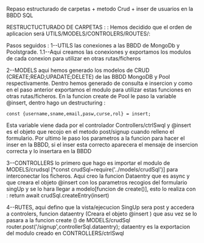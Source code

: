 Repaso estructurado de carpetas + metodo Crud + inser de usuarios en la BBDD SQL 

RESTRUCTUCTURADO DE CARPETAS : :
Hemos decidido que el orden de aplicacion será UTILS/MODELS/CONTROLERS/ROUTES/: 

Pasos seguidos : 
1--UTILS las conexiones a las BBDD de MongoDb y Poolstgrade.
1.1--Aqui creamos las conexiones y exportamos los modulos de cada conexion para utilizar en otras rutas/ficheros

2--MODELS aqui hemos generado los modelos de CRUD (CREATE;READ;UPADATE;DELETE) de las BBDD MongoDB y Pool respectivamente. Dentro hemos generado de consulta e insercion y como en el paso anterior exportamos el modulo para utilizar estas funciones en otras rutas/ficheros.
En la funcion create  de Pool le paso la variable @insert, dentro hago un destructuring : 

    const {username,sname,email,pasw,curse,rol} = insert;

Esta variable viene dada por el controlador Controllers/ctrlSwql y @insert es el objeto que recojo en el metodo post/signup cuando relleno el formulario.
Por ultimo le paso los parametros a la funcion para hacer el inser en la BBDD, si el inser esta correcto aparecera el mensaje de insercion correcta y lo insertara en la BBDD

3--CONTROLLERS lo primero que hago es importar el modulo de MODELS/crudsql
 [*const crudSql=require('../models/crudSql')] 
 para interconectar los ficheros. Aqui creo la funcion Dataentry que es async y que creara el
 objeto @insert con los parametros recogios del formulario singUp y se lo hara llegar a modelo[funcion de create()], esto lo realiza con :
return await crudSql.createEntry(insert)

4--RUTES, aqui defino que la vista/ejecucion SingUp sera post y accedera a controlers, funcion dataentry (Creara el objeto @insert ) que asu vez se lo pasara a la funcion create () de MODELS/crudSql
router.post('/signup',controllerSql.dataentry); 
dataentry es la exportacion del modulo creado en CONTROLLERS/ctrlSwql 



